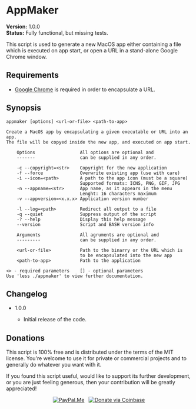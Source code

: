 AppMaker
========

**Version:** 1.0.0  
**Status:** Fully functional, but missing tests.

This script is used to generate a new MacOS app either containing a file which is executed on app start, or open a URL in a stand-alone Google Chrome window.

Requirements
------------

- [Google Chrome](https://www.google.com/chrome/) is required in order to encapsulate a URL.

Synopsis
--------

    appmaker [options] <url-or-file> <path-to-app>

    Create a MacOS app by encapsulating a given executable or URL into an app.
    The file will be copyed inside the new app, and executed on app start.

        Options                 All options are optional and
        -------                 can be supplied in any order.

        -c --copyright=<str>    Copyright for the new application
        -f --force              Overwrite existing app (use with care)
        -i --icon=<path>        A path to the app icon (must be a square)
                                Supported formats: ICNS, PNG, GIF, JPG
        -n --appname=<str>      App name, as it appears in the menu
                                Lenght: 16 characters maximum
        -v --appversion=<x.x.x> Application version number

        -l --log=<path>         Redirect all output to a file
        -q --quiet              Suppress output of the script
        -? --help               Display this help message
        --version               Script and BASH version info

        Arguments               All agruments are optional and
        ---------               can be supplied in any order.

        <url-or-file>           Path to the binarry or the URL which is
                                to be encapsulated into the new app
        <path-to-app>           Path to the application

    <> - required parameters    [] - optional parameters
    Use 'less ./appmaker' to view further documentation.

Changelog
---------

* 1.0.0

  - Initial release of the code.

Donations
---------

This script is 100% free and is distributed under the terms of the MIT license. You're welcome to use it for private or commercial projects and to generally do whatever you want with it.

If you found this script useful, would like to support its further development, or you are just feeling generous, then your contribution will be greatly appreciated!

<p align="center">
  <a href="https://paypal.me/UmkaDK"><img src="https://img.shields.io/badge/paypal-me-blue.svg?colorB=0070ba&logo=paypal" alt="PayPal.Me"></a>
  &nbsp;
  <a href="https://commerce.coinbase.com/checkout/c97803c0-459a-4994-b940-9ae197d176b8"><img src="https://img.shields.io/badge/coinbase-donate-gold.svg?colorB=ff8e00&logo=bitcoin" alt="Donate via Coinbase"></a>
</p>
